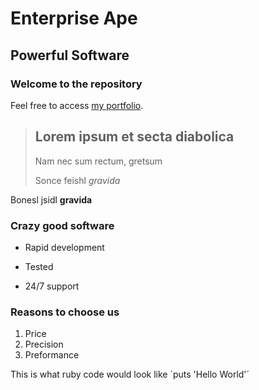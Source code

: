 Enterprise Ape
==============

Powerful Software
-----------------

### Welcome to the repository

Feel free to access [my portfolio]().

> ## Lorem ipsum et secta diabolica
>
> Nam nec sum rectum, gretsum
>
> Sonce feishl *gravida*

Bonesl jsidl **gravida**

### Crazy good software
* Rapid development
+ Tested
- 24/7 support

### Reasons to choose us
1. Price
2. Precision
3. Preformance

This is what ruby code would look like `puts 'Hello World'´
